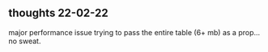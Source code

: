 ## thoughts 22-02-22

major performance issue trying to pass the entire table (6+ mb) as a prop... no sweat.

